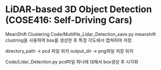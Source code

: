 # LiDAR-based 3D Object Detection (COSE416: Self-Driving Cars)
MeanShift Clustering
Code/Multifile_Lidar_Detection_save.py
meanshift clustring을 사용하여 box를 생성한 후 특정 각도에서 캡쳐하여 저장.

directory_path -> pcd 파일 위치
output_dir -> png파일 저장 위치

Code/Lidar_Detection.py
pcd파일 하나에 대해서 box생성 후 시각화
